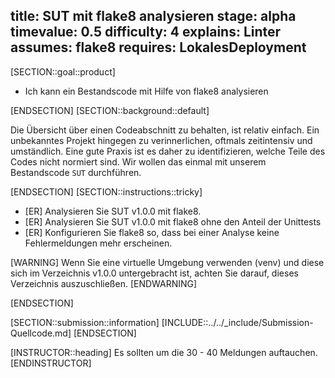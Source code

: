 title: SUT mit flake8 analysieren
stage: alpha
timevalue: 0.5
difficulty: 4
explains: Linter
assumes: flake8
requires: LokalesDeployment
---

[SECTION::goal::product]

- Ich kann ein Bestandscode mit Hilfe von flake8 analysieren

[ENDSECTION]
[SECTION::background::default]

Die Übersicht über einen Codeabschnitt zu behalten, ist relativ einfach. Ein unbekanntes Projekt
hingegen zu verinnerlichen, oftmals zeitintensiv und umständlich. Eine gute Praxis ist es daher zu
identifizieren, welche Teile des Codes nicht normiert sind. Wir wollen das einmal mit unserem
Bestandscode `SUT` durchführen.

[ENDSECTION]
[SECTION::instructions::tricky]

- [ER] Analysieren Sie SUT v1.0.0 mit flake8.
- [ER] Analysieren Sie SUT v1.0.0 mit flake8 ohne den Anteil der Unittests
- [ER] Konfigurieren Sie flake8 so, dass bei einer Analyse keine Fehlermeldungen mehr erscheinen.

[WARNING]
Wenn Sie eine virtuelle Umgebung verwenden (venv) und diese sich im Verzeichnis v1.0.0 untergebracht
ist, achten Sie darauf, dieses Verzeichnis auszuschließen.
[ENDWARNING]

[ENDSECTION]

[SECTION::submission::information]
[INCLUDE::../../_include/Submission-Quellcode.md]
[ENDSECTION]

[INSTRUCTOR::heading]
Es sollten um die 30 - 40 Meldungen auftauchen.
[ENDINSTRUCTOR]
